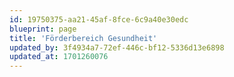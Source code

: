 ```yaml
---
id: 19750375-aa21-45af-8fce-6c9a40e30edc
blueprint: page
title: 'Förderbereich Gesundheit'
updated_by: 3f4934a7-72ef-446c-bf12-5336d13e6898
updated_at: 1701260076
---
```

